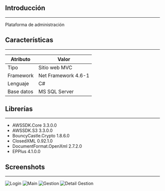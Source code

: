 
## Introducción
---
Plataforma de administración 

## Características
---

| Atributo | Valor |
| --- | --- |
| Tipo | Sitio web MVC |
| Framework | Net Framework 4.6-1 |
| Lenguaje | C# |
| Base datos | MS SQL Server |


## Librerías
---
- AWSSDK.Core 3.3.0.0
- AWSSDK.S3 3.3.0.0
- BouncyCastle.Crypto 1.8.6.0
- ClosedXML 0.92.1.0
- DocumentFormat.OpenXml 2.7.2.0
- EPPlus  4.1.0.0


##  Screenshots
---

![Login](screenshots/login.png)
![Main](screenshots/main.png)
![Gestion](screenshots/cupones.png)
![Detail Gestion](screenshots/alianzas.png)